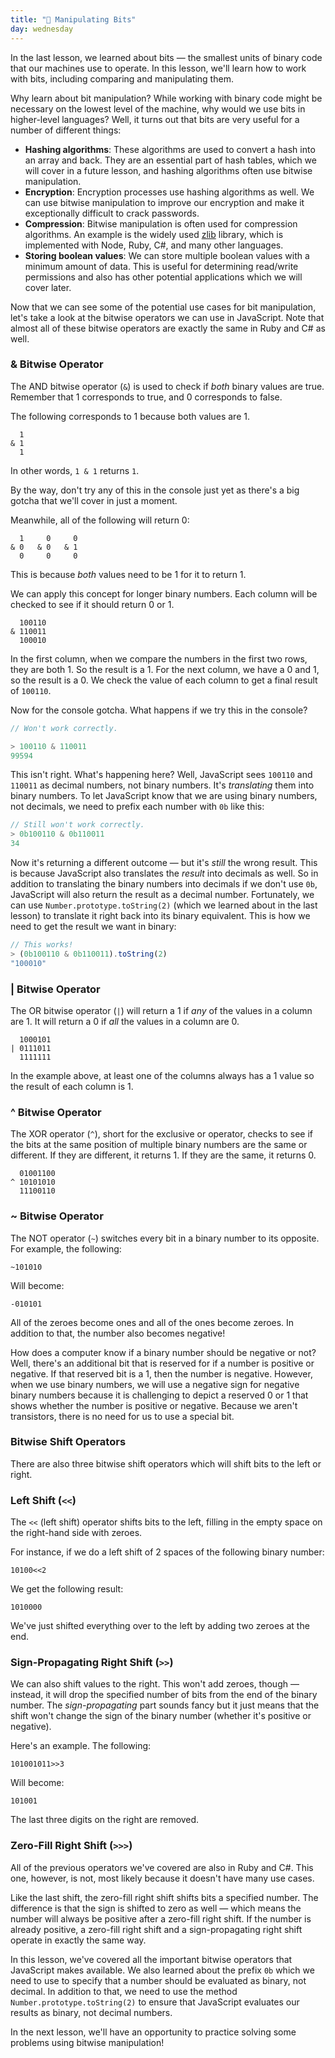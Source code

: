 ```yaml
---
title: "📓 Manipulating Bits"
day: wednesday
---
```


In the last lesson, we learned about bits — the smallest units of binary code that our machines use to operate. In this lesson, we'll learn how to work with bits, including comparing and manipulating them.

Why learn about bit manipulation? While working with binary code might be necessary on the lowest level of the machine, why would we use bits in higher-level languages? Well, it turns out that bits are very useful for a number of different things:

* **Hashing algorithms**: These algorithms are used to convert a hash into an array and back. They are an essential part of hash tables, which we will cover in a future lesson, and hashing algorithms often use bitwise manipulation.
* **Encryption**: Encryption processes use hashing algorithms as well. We can use bitwise manipulation to improve our encryption and make it exceptionally difficult to crack passwords.
* **Compression**: Bitwise manipulation is often used for compression algorithms. An example is the widely used [zlib](https://www.euccas.me/zlib/) library, which is implemented with Node, Ruby, C#, and many other languages.
* **Storing boolean values**: We can store multiple boolean values with a minimum amount of data. This is useful for determining read/write permissions and also has other potential applications which we will cover later.

Now that we can see some of the potential use cases for bit manipulation, let's take a look at the bitwise operators we can use in JavaScript. Note that almost all of these bitwise operators are exactly the same in Ruby and C# as well.

### & Bitwise Operator

The AND bitwise operator (`&`) is used to check if _both_ binary values are true. Remember that 1 corresponds to true, and 0 corresponds to false.

The following corresponds to 1 because both values are 1.

```
  1
& 1
  1
```

In other words, `1 & 1` returns `1`.

By the way, don't try any of this in the console just yet as there's a big gotcha that we'll cover in just a moment.

Meanwhile, all of the following will return 0:

```
  1     0     0
& 0   & 0   & 1
  0     0     0
```

This is because _both_ values need to be 1 for it to return 1.

We can apply this concept for longer binary numbers. Each column will be checked to see if it should return 0 or 1.

```
  100110
& 110011
  100010
```

In the first column, when we compare the numbers in the first two rows, they are both 1. So the result is a 1. For the next column, we have a 0 and 1, so the result is a 0. We check the value of each column to get a final result of `100110`.

Now for the console gotcha. What happens if we try this in the console?

```js
// Won't work correctly.

> 100110 & 110011
99594
```

This isn't right. What's happening here? Well, JavaScript sees `100110` and `110011` as decimal numbers, not binary numbers. It's _translating_ them into binary numbers. To let JavaScript know that we are using binary numbers, not decimals, we need to prefix each number with `0b` like this:

```js
// Still won't work correctly.
> 0b100110 & 0b110011
34
```

Now it's returning a different outcome — but it's _still_ the wrong result. This is because JavaScript also translates the _result_ into decimals as well. So in addition to translating the binary numbers into decimals if we don't use `0b`, JavaScript will also return the result as a decimal number. Fortunately, we can use `Number.prototype.toString(2)` (which we learned about in the last lesson) to translate it right back into its binary equivalent. This is how we need to get the result we want in binary:

```js
// This works!
> (0b100110 & 0b110011).toString(2)
"100010"
```

### | Bitwise Operator

The OR bitwise operator (`|`) will return a 1 if _any_ of the values in a column are 1. It will return a 0 if _all_ the values in a column are 0.

```
  1000101
| 0111011
  1111111
```

In the example above, at least one of the columns always has a 1 value so the result of each column is 1.

### ^ Bitwise Operator

The XOR operator (`^`), short for the exclusive or operator, checks to see if the bits at the same position of multiple binary numbers are the same or different. If they are different, it returns 1. If they are the same, it returns 0.

```
  01001100
^ 10101010
  11100110
```

### ~ Bitwise Operator

The NOT operator (`~`) switches every bit in a binary number to its opposite. For example, the following:

```
~101010
```

Will become:

```
-010101
```

All of the zeroes become ones and all of the ones become zeroes. In addition to that, the number also becomes negative!

How does a computer know if a binary number should be negative or not? Well, there's an additional bit that is reserved for if a number is positive or negative. If that reserved bit is a 1, then the number is negative. However, when we use binary numbers, we will use a negative sign for negative binary numbers because it is challenging to depict a reserved 0 or 1 that shows whether the number is positive or negative. Because we aren't transistors, there is no need for us to use a special bit.

### Bitwise Shift Operators

There are also three bitwise shift operators which will shift bits to the left or right.

### Left Shift (`<<`)

The `<<` (left shift) operator shifts bits to the left, filling in the empty space on the right-hand side with zeroes.

For instance, if we do a left shift of 2 spaces of the following binary number:

```
10100<<2
```

We get the following result:

```
1010000
```

We've just shifted everything over to the left by adding two zeroes at the end.

### Sign-Propagating Right Shift (`>>`)

We can also shift values to the right. This won't add zeroes, though — instead, it will drop the specified number of bits from the end of the binary number. The _sign-propagating_ part sounds fancy but it just means that the shift won't change the sign of the binary number (whether it's positive or negative).

Here's an example. The following:

```
101001011>>3
```

Will become:

```
101001
```

The last three digits on the right are removed.

### Zero-Fill Right Shift (`>>>`)

All of the previous operators we've covered are also in Ruby and C#. This one, however, is not, most likely because it doesn't have many use cases.

Like the last shift, the zero-fill right shift shifts bits a specified number. The difference is that the sign is shifted to zero as well — which means the number will always be positive after a zero-fill right shift. If the number is already positive, a zero-fill right shift and a sign-propagating right shift operate in exactly the same way.

In this lesson, we've covered all the important bitwise operators that JavaScript makes available. We also learned about the prefix `0b` which we need to use to specify that a number should be evaluated as binary, not decimal. In addition to that, we need to use the method `Number.prototype.toString(2)` to ensure that JavaScript evaluates our results as binary, not decimal numbers.

In the next lesson, we'll have an opportunity to practice solving some problems using bitwise manipulation!

